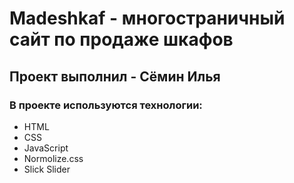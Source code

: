 # Madeshkaf - многостраничный сайт по продаже шкафов
## Проект выполнил - Сёмин Илья
### В проекте используются технологии:
- HTML
- CSS
- JavaScript
- Normolize.css
- Slick Slider
